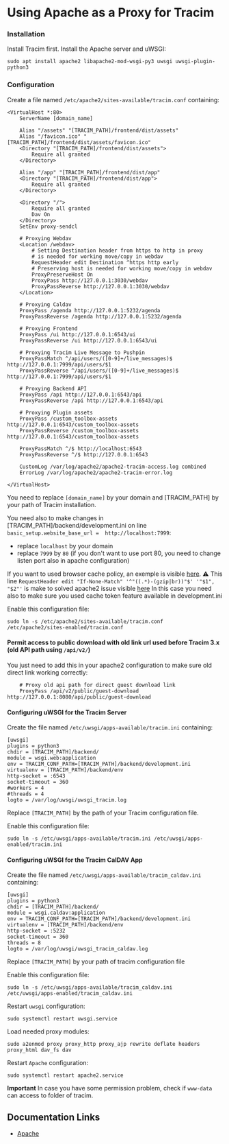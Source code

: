 # Using Apache as a Proxy for Tracim #

### Installation ###

Install Tracim first.
Install the Apache server and uWSGI:

    sudo apt install apache2 libapache2-mod-wsgi-py3 uwsgi uwsgi-plugin-python3

### Configuration ###

Create a file named `/etc/apache2/sites-available/tracim.conf` containing:

    <VirtualHost *:80>
        ServerName [domain_name]

        Alias "/assets" "[TRACIM_PATH]/frontend/dist/assets"
        Alias "/favicon.ico" "[TRACIM_PATH]/frontend/dist/assets/favicon.ico"
        <Directory "[TRACIM_PATH]/frontend/dist/assets">
            Require all granted
        </Directory>

        Alias "/app" "[TRACIM_PATH]/frontend/dist/app"
        <Directory "[TRACIM_PATH]/frontend/dist/app">
            Require all granted
        </Directory>

        <Directory "/">
            Require all granted
            Dav On
        </Directory>
        SetEnv proxy-sendcl

        # Proxying Webdav
        <Location /webdav>
            # Setting Destination header from https to http in proxy
            # is needed for working move/copy in webdav
            RequestHeader edit Destination ^https http early
            # Preserving host is needed for working move/copy in webdav
            ProxyPreserveHost On
            ProxyPass http://127.0.0.1:3030/webdav
            ProxyPassReverse http://127.0.0.1:3030/webdav
        </Location>

        # Proxying Caldav
        ProxyPass /agenda http://127.0.0.1:5232/agenda
        ProxyPassReverse /agenda http://127.0.0.1:5232/agenda

        # Proxying Frontend
        ProxyPass /ui http://127.0.0.1:6543/ui
        ProxyPassReverse /ui http://127.0.0.1:6543/ui

        # Proxying Tracim Live Message to Pushpin
        ProxyPassMatch ^/api/users/([0-9]+/live_messages)$ http://127.0.0.1:7999/api/users/$1
        ProxyPassReverse ^/api/users/([0-9]+/live_messages)$ http://127.0.0.1:7999/api/users/$1

        # Proxying Backend API
        ProxyPass /api http://127.0.0.1:6543/api
        ProxyPassReverse /api http://127.0.0.1:6543/api

        # Proxying Plugin assets
        ProxyPass /custom_toolbox-assets http://127.0.0.1:6543/custom_toolbox-assets
        ProxyPassReverse /custom_toolbox-assets http://127.0.0.1:6543/custom_toolbox-assets

        ProxyPassMatch ^/$ http://localhost:6543
        ProxyPassReverse ^/$ http://127.0.0.1:6543

        CustomLog /var/log/apache2/apache2-tracim-access.log combined
        ErrorLog /var/log/apache2/apache2-tracim-error.log

    </VirtualHost>

You need to replace `[domain_name]` by your domain and [TRACIM_PATH] by your path of Tracim installation.

You need also to make changes in [TRACIM_PATH]/backend/development.ini on line `basic_setup.website_base_url =  http://localhost:7999`:
  - replace `localhost` by your domain
  - replace `7999` by `80` (if you don't want to use port 80, you need to change listen port also in apache configuration)

If you want to used browser cache policy, an exemple is visible [here](https://github.com/tracim/tracim/blob/develop/tools_docker/Debian_Uwsgi/apache2.conf.sample).
:warning: This line `RequestHeader edit "If-None-Match" '^"((.*)-(gzip|br))"$' '"$1", "$2"'` is make to solved apache2 issue visible [here](https://bz.apache.org/bugzilla/show_bug.cgi?id=45023#c26)
In this case you need also to make sure you used cache token feature available in development.ini

Enable this configuration file:

    sudo ln -s /etc/apache2/sites-available/tracim.conf /etc/apache2/sites-enabled/tracim.conf

#### Permit access to public download with old link url used before Tracim 3.x (old API path using `/api/v2/`)

You just need to add this in your apache2 configuration to make sure old direct link working correctly:
~~~
    # Proxy old api path for direct guest download link
    ProxyPass /api/v2/public/guest-download http://127.0.0.1:8080/api/public/guest-download
~~~

#### Configuring uWSGI for the Tracim Server

Create the file named `/etc/uwsgi/apps-available/tracim.ini` containing:

    [uwsgi]
    plugins = python3
    chdir = [TRACIM_PATH]/backend/
    module = wsgi.web:application
    env = TRACIM_CONF_PATH=[TRACIM_PATH]/backend/development.ini
    virtualenv = [TRACIM_PATH]/backend/env
    http-socket = :6543
    socket-timeout = 360
    #workers = 4
    #threads = 4
    logto = /var/log/uwsgi/uwsgi_tracim.log

Replace `[TRACIM_PATH]` by the path of your Tracim configuration file.

Enable this configuration file:

    sudo ln -s /etc/uwsgi/apps-available/tracim.ini /etc/uwsgi/apps-enabled/tracim.ini

#### Configuring uWSGI for the Tracim CalDAV App

Create the file named `/etc/uwsgi/apps-available/tracim_caldav.ini` containing:

    [uwsgi]
    plugins = python3
    chdir = [TRACIM_PATH]/backend/
    module = wsgi.caldav:application
    env = TRACIM_CONF_PATH=[TRACIM_PATH]/backend/development.ini
    virtualenv = [TRACIM_PATH]/backend/env
    http-socket = :5232
    socket-timeout = 360
    threads = 8
    logto = /var/log/uwsgi/uwsgi_tracim_caldav.log

Replace `[TRACIM_PATH]` by your path of tracim configuration file

Enable this configuration file:

    sudo ln -s /etc/uwsgi/apps-available/tracim_caldav.ini /etc/uwsgi/apps-enabled/tracim_caldav.ini

Restart `uwsgi` configuration:

    sudo systemctl restart uwsgi.service

Load needed proxy modules:

    sudo a2enmod proxy proxy_http proxy_ajp rewrite deflate headers proxy_html dav_fs dav

Restart `Apache` configuration:

    sudo systemctl restart apache2.service

**Important**
In case you have some permission problem, check if `www-data` can access to folder of tracim.

## Documentation Links ##

* [Apache](https://httpd.apache.org/docs/2.4/)
